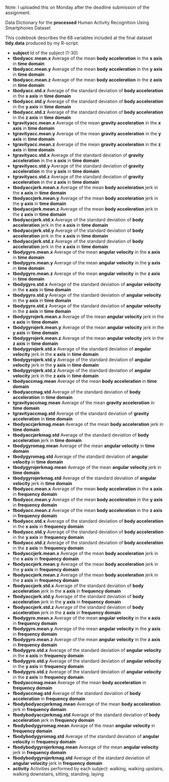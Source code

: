 Note: I uploaded this on Monday after the deadline submission of the assignment.

Data Dictionary for the **processed** Human Activity Recognition Using Smartphones Dataset

This codebook describes the 68 variables included at the final dataset **tidy.data** produced by my R-script.

  * **subject** Id of the subject (1-30)
  * **tbodyacc.mean.x** Average of the mean **body acceleration** in the **x axis** in **time domain**
  * **tbodyacc.mean.y** Average of the mean **body acceleration** in the **y axis** in **time domain**
  * **tbodyacc.mean.z** Average of the mean **body acceleration** in the **z axis** in **time domain**
  * **tbodyacc.std.x** Average of the standard deviation of **body acceleration** in the **x axis** in **time domain**
  * **tbodyacc.std.y** Average of the standard deviation of **body acceleration** in the **y axis** in **time domain**
  * **tbodyacc.std.z** Average of the standard deviation of **body acceleration** in the **z axis** in **time domain**
  * **tgravityacc.mean.x** Average of the mean **gravity acceleration** in the **x axis** in **time domain**
  * **tgravityacc.mean.y** Average of the mean **gravity acceleration** in the **y axis** in **time domain**
  * **tgravityacc.mean.z** Average of the mean **gravity acceleration** in the **z axis** in **time domain**
  * **tgravityacc.std.x** Average of the standard deviation of **gravity acceleration** in the **x axis** in **time domain**
  * **tgravityacc.std.y** Average of the standard deviation of **gravity acceleration** in the **y axis** in **time domain**
  * **tgravityacc.std.z** Average of the standard deviation of **gravity acceleration** in the **z axis** in **time domain**
  * **tbodyaccjerk.mean.x** Average of the mean **body acceleration** jerk in the **x axis** in **time domain**
  * **tbodyaccjerk.mean.y** Average of the mean **body acceleration** jerk in the **y axis** in **time domain**
  * **tbodyaccjerk.mean.z** Average of the mean **body acceleration** jerk in the **z axis** in **time domain**
  * **tbodyaccjerk.std.x** Average of the standard deviation of **body acceleration** jerk in the **x axis** in **time domain**
  * **tbodyaccjerk.std.y** Average of the standard deviation of **body acceleration** jerk in the **x axis** in **time domain**
  * **tbodyaccjerk.std.z** Average of the standard deviation of **body acceleration** jerk in the **x axis** in **time domain**
  * **tbodygyro.mean.x** Average of the mean **angular velocity** in the **x axis** in **time domain**
  * **tbodygyro.mean.y** Average of the mean **angular velocity** in the **y axis** in **time domain**
  * **tbodygyro.mean.z** Average of the mean **angular velocity** in the **z axis** in **time domain**
  * **tbodygyro.std.x** Average of the standard deviation of **angular velocity** in the **x axis** in **time domain**
  * **tbodygyro.std.y** Average of the standard deviation of **angular velocity** in the **y axis** in **time domain**
  * **tbodygyro.std.z** Average of the standard deviation of **angular velocity** in the **z axis** in **time domain**
  * **tbodygyrojerk.mean.x** Average of the mean **angular velocity** jerk in the **x axis** in **time domain**
  * **tbodygyrojerk.mean.y** Average of the mean **angular velocity** jerk in the **y axis** in **time domain**
  * **tbodygyrojerk.mean.z** Average of the mean **angular velocity** jerk in the **z axis** in **time domain**
  * **tbodygyrojerk.std.x** Average of the standard deviation of **angular velocity** jerk in the **x axis** in **time domain**
  * **tbodygyrojerk.std.y** Average of the standard deviation of **angular velocity** jerk in the **y axis** in **time domain**
  * **tbodygyrojerk.std.z** Average of the standard deviation of **angular velocity** jerk in the **z axis** in **time domain**
  * **tbodyaccmag.mean** Average of the mean **body acceleration** in **time domain**
  * **tbodyaccmag.std** Average of the standard deviation of **body acceleration** in **time domain**
  * **tgravityaccmag.mean** Average of the mean **gravity acceleration** in **time domain**
  * **tgravityaccmag.std** Average of the standard deviation of **gravity acceleration** in **time domain**
  * **tbodyaccjerkmag.mean** Average of the mean **body acceleration** jerk in **time domain**
  * **tbodyaccjerkmag.std** Average of the standard deviation of **body acceleration** jerk in **time domain**
  * **tbodygyromag.mean** Average of the mean **angular velocity** in **time domain**
  * **tbodygyromag.std** Average of the standard deviation of **angular velocity** in **time domain**
  * **tbodygyrojerkmag.mean** Average of the mean **angular velocity** jerk in **time domain**
  * **tbodygyrojerkmag.std** Average of the standard deviation of **angular velocity** jerk in **time domain**
  * **fbodyacc.mean.x** Average of the mean **body acceleration** in the **x axis** in **frequency domain**
  * **fbodyacc.mean.y** Average of the mean **body acceleration** in the **y axis** in **frequency domain**
  * **fbodyacc.mean.z** Average of the mean **body acceleration** in the **z axis** in **frequency domain**
  * **fbodyacc.std.x** Average of the standard deviation of **body acceleration** in the **x axis** in **frequency domain**
  * **fbodyacc.std.y** Average of the standard deviation of **body acceleration** in the **y axis** in **frequency domain**
  * **fbodyacc.std.z** Average of the standard deviation of **body acceleration** in the **z axis** in **frequency domain**
  * **fbodyaccjerk.mean.x** Average of the mean **body acceleration** jerk in the **x axis** in **frequency domain**
  * **fbodyaccjerk.mean.y** Average of the mean **body acceleration** jerk in the **y axis** in **frequency domain**
  * **fbodyaccjerk.mean.z** Average of the mean **body acceleration** jerk in the **z axis** in **frequency domain**
  * **fbodyaccjerk.std.x** Average of the standard deviation of **body acceleration** jerk in the **x axis** in **frequency domain**
  * **fbodyaccjerk.std.y** Average of the standard deviation of **body acceleration** jerk in the **y axis** in **frequency domain**
  * **fbodyaccjerk.std.z** Average of the standard deviation of **body acceleration** jerk in the **z axis** in **frequency domain**
  * **fbodygyro.mean.x** Average of the mean **angular velocity** in the **x axis** in **frequency domain**
  * **fbodygyro.mean.y** Average of the mean **angular velocity** in the **y axis** in **frequency domain**
  * **fbodygyro.mean.z** Average of the mean **angular velocity** in the **z axis** in **frequency domain**
  * **fbodygyro.std.x** Average of the standard deviation of **angular velocity** in the **x axis** in **frequency domain**
  * **fbodygyro.std.y** Average of the standard deviation of **angular velocity** in the **y axis** in **frequency domain**
  * **fbodygyro.std.z** Average of the standard deviation of **angular velocity** in the **z axis** in **frequency domain**
  * **fbodyaccmag.mean** Average of the mean **body acceleration** in **frequency domain**
  * **fbodyaccmag.std** Average of the standard deviation of **body acceleration** in **frequency domain**
  * **fbodybodyaccjerkmag.mean** Average of the mean **body acceleration** jerk in **frequency domain**
  * **fbodybodyaccjerkmag.std** Average of the standard deviation of **body acceleration** jerk in **frequency domain**
  * **fbodybodygyromag.mean** Average of the mean **angular velocity** in **frequency domain**
  * **fbodybodygyromag.std** Average of the standard deviation of **angular velocity** in **frequency domain**
  * **fbodybodygyrojerkmag.mean** Average of the mean **angular velocity** jerk in **frequency domain**
  * **fbodybodygyrojerkmag.std** Average of the standard deviation of **angular velocity** jerk in **frequency domain**
  * **activity** Activities performed by each subject: walking, walking upstairs, walking downstairs, sitting, standing, laying
